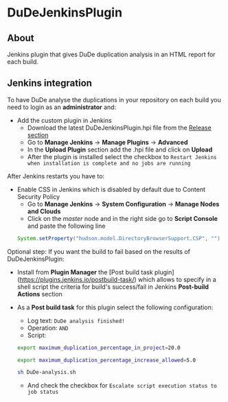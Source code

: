 # DuDeJenkinsPlugin

## About
Jenkins plugin that gives DuDe duplication analysis in an HTML report for each build.

## Jenkins integration
To have DuDe analyse the duplications in your repository on each build you need to login as an **administrator** and:

* Add the custom plugin in Jenkins
  * Download the latest DuDeJenkinsPlugin.hpi file from the [Release section](https://github.com/LaviniaCioloca/DuDeJenkinsPlugin/releases)
  * Go to **Manage Jenkins** → **Manage Plugins** → **Advanced**
  * In the **Upload Plugin** section add the .hpi file and click on **Upload**
  * After the plugin is installed select the checkbox to `Restart Jenkins when installation is complete and no jobs are running`

After Jenkins restarts you have to:

* Enable CSS in Jenkins which is disabled by default due to Content Security Policy
  * Go to **Manage Jenkins** → **System Configuration** → **Manage Nodes and Clouds**
  * Click on the _master_ node and in the right side go to **Script Console** and paste the following line
  ```java
  System.setProperty("hudson.model.DirectoryBrowserSupport.CSP", "")
  ```
  
Optional step: If you want the build to fail based on the results of DuDeJenkinsPlugin:
* Install from **Plugin Manager** the [Post build task plugin] (https://plugins.jenkins.io/postbuild-task/) which allows to specify in a shell script the criteria for build's success/fail in Jenkins **Post-build Actions** section

* As a **Post build task** for this plugin select the following configuration:
  * Log text: `DuDe analysis finished!`
  * Operation: `AND`
  * Script:
  
  ```sh
  export maximum_duplication_percentage_in_project=20.0

  export maximum_duplication_percentage_increase_allowed=5.0

  sh DuDe-analysis.sh
  ```
  
  * And check the checkbox for `Escalate script execution status to job status`
